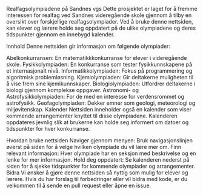 Realfagsolympiadene på Sandnes vgs
Dette prosjektet er laget for å fremme interessen for realfag ved Sandnes videregående skole gjennom å tilby en oversikt over forskjellige realfagsolympiader. Ved å bruke denne nettsiden, kan elever og lærere holde seg oppdatert på de ulike olympiadene og deres tidspunkter gjennom en innebygd kalender.

Innhold
Denne nettsiden gir informasjon om følgende olympiader:

Abelkonkurransen: En matematikkkonkurranse for elever i videregående skole.
Fysikkolympiaden: En konkurranse som tester fysikkunnskapene på et internasjonalt nivå.
Informatikkolympiaden: Fokus på programmering og algoritmisk problemløsning.
Kjemiolympiaden: Gir deltakerne muligheten til å vise frem sine kjemikunnskaper.
Biologiolympiaden: Utfordrer deltakerne i biologi gjennom komplekse oppgaver.
Astronomi- og Astrofysikkolympiaden: For de med en interesse for verdensrommet og astrofysikk.
Geofagolympiaden: Dekker emner som geologi, meteorologi og miljøvitenskap.
Kalender
Nettsiden inneholder også en kalender som viser kommende arrangementer knyttet til disse olympiadene. Kalenderen oppdateres jevnlig slik at brukerne kan holde seg informert om datoer og tidspunkter for hver konkurranse.

Hvordan bruke nettsiden
Naviger gjennom menyen: Bruk navigasjonslinjen øverst på siden for å velge hvilken olympiade du vil lære mer om.
Finn relevant informasjon: Hver olympiade har en seksjon med beskrivelse og en lenke for mer informasjon.
Hold deg oppdatert: Se kalenderen nederst på siden for å sjekke tidspunkter for kommende olympiader og arrangementer.
Bidra
Vi ønsker å gjøre denne nettsiden så nyttig som mulig for elever og lærere. Hvis du har forslag til forbedringer eller vil bidra med kode, er du velkommen til å sende en pull request eller åpne en issue.
